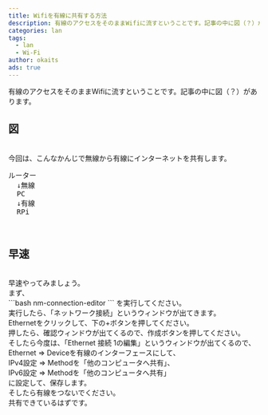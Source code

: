 ```yaml
---
title: Wifiを有線に共有する方法
description: 有線のアクセスをそのままWifiに流すということです。記事の中に図（？）があります。
categories: lan
tags:
  - lan
  - Wi-Fi
author: okaits
ads: true
---
```


有線のアクセスをそのままWifiに流すということです。記事の中に図（？）があります。<br>

<h2>図</h2>
<br>
今回は、こんなかんじで無線から有線にインターネットを共有します。<br>
<pre>ルーター
  ↓無線
  PC
  ↓有線
  RPi
</pre><br>
<h2>早速</h2>
<br>
早速やってみましょう。<br>
まず、<br>
```bash
nm-connection-editor
```
を実行してください。<br>
実行したら、「ネットワーク接続」というウィンドウが出てきます。<br>
Ethernetをクリックして、下の+ボタンを押してください。<br>
押したら、確認ウィンドウが出てくるので、作成ボタンを押してください。<br>
そしたら今度は、「Ethernet 接続 1の編集」というウィンドウが出てくるので、<br>
Ethernet => Deviceを有線のインターフェースにして、<br>
IPv4設定 => Methodを「他のコンピュータへ共有」、<br>
IPv6設定 => Methodを「他のコンピュータへ共有」<br>
に設定して、保存します。<br>
そしたら有線をつないでください。<br>
共有できているはずです。<br>